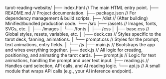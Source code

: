 tarot-reading-website/
├── index.html            // The main HTML entry point.
├── README.md             // Project documentation.
├── package.json          // For dependency management & build scripts.
├── /dist                 // (After building) Minified/bundled production code.
└── /src
    ├── /assets           // Images, fonts, SVGs, etc.
    │   ├── /images
    │   └── /fonts
    │
    ├── /css
    │   ├── base.css      // Global styles, resets, variables, etc.
    │   ├── deck.css      // Styles specific to the tarot deck, fanning, animations.
    │   └── prompt.css    // Styles for the prompt, text animations, entry fields.
    │
    └── /js
        ├── main.js       // Bootstraps the app and wires everything together.
        ├── deck.js       // All logic for creating, positioning, and animating the tarot cards.
        ├── prompt.js     // Logic for text animations, handling the prompt and user text input.
        ├── reading.js    // Handles card selection, API calls, and AI reading logic.
        └── api.js        // A small module that wraps API calls (e.g., your AI inference endpoint).